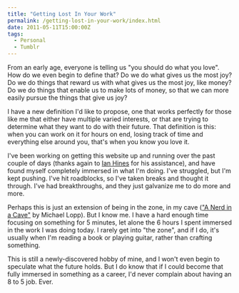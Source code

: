 ```yaml
---
title: "Getting Lost In Your Work"
permalink: /getting-lost-in-your-work/index.html
date: 2011-05-11T15:00:00Z
tags: 
  - Personal
  - Tumblr
---
```


From an early age, everyone is telling us "you should do what you love". How do we even begin to define that? Do we do what gives us the most joy? Do we do things that reward us with what gives us the most joy, like money? Do we do things that enable us to make lots of money, so that we can more easily pursue the things that give us joy?

I have a new definition I'd like to propose, one that works perfectly for those like me that either have multiple varied interests, or that are trying to determine what they want to do with their future. That definition is this: when you can work on it for hours on end, losing track of time and everything else around you, that's when you know you love it.

I've been working on getting this website up and running over the past couple of days (thanks again to <a href="http://ianhin.es" target="_blank">Ian Hines</a> for his assistance), and have found myself completely immersed in what I'm doing. I've struggled, but I'm kept pushing. I've hit roadblocks, so I've taken breaks and thought it through. I've had breakthroughs, and they just galvanize me to do more and more.

Perhaps this is just an extension of being in the zone, in my cave (<a href="http://www.randsinrepose.com/archives/2006/07/10/a_nerd_in_a_cave.html" target="_blank">"A Nerd in a Cave"</a> by Michael Lopp). But I know me. I have a hard enough time focusing on something for 5 minutes, let alone the 6 hours I spent immersed in the work I was doing today. I rarely get into "the zone", and if I do, it's usually when I'm reading a book or playing guitar, rather than crafting something.

This is still a newly-discovered hobby of mine, and I won't even begin to speculate what the future holds. But I do know that if I could become that fully immersed in something as a career, I'd never complain about having an 8 to 5 job. Ever.
